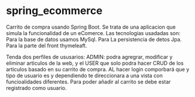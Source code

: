 # spring_ecommerce
Carrito de compra usando Spring Boot.
Se trata de una aplicacion que simula la funcionalidad de un eComerce. Las tecnologias usadadas son:
Para la base de datos usamos MySql.
Para La persistencia de detos Jpa.
Para la parte del front thymeleaft.

Tenda dos perfiles de ususarios: ADMIN: podra agregrar, modificar y eliminar articulos de la web, y el USER que solo podra hacer CRUD de los articulos basado en su carrito de compra.
AL hacer login comporbará que y tipo de usuario es y dependiendo te direccionara a una vista con funcioalidades diferentes.
Para poder añadir al carrito se debe estar registrado como usuario.
